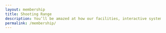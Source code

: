 ```yaml
---
layout: membership
title: Shooting Range
description: You’ll be amazed at how our facilities, interactive systems and hands on training will improve your skillset. What are you waiting for, Become a Member Today!
permalink: /membership/
---
```


<!-- BLANK -->